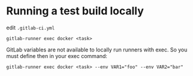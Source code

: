 Running a test build locally
============================

edit ```.gitlab-ci.yml```

    gitlab-runner exec docker <task>

GitLab variables are not available to locally run runners with exec. So you must
define then in your exec command:

    gitlab-runner exec docker <task> --env VAR1="foo" --env VAR2="bar"
